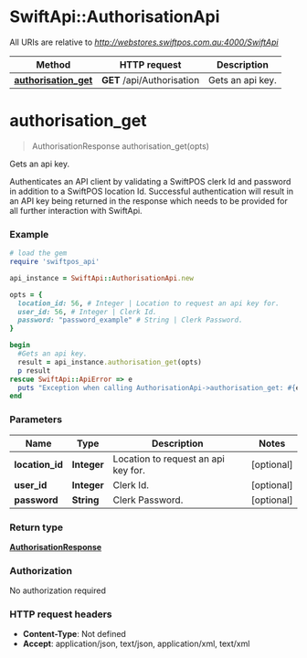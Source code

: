 # SwiftApi::AuthorisationApi

All URIs are relative to *http://webstores.swiftpos.com.au:4000/SwiftApi*

Method | HTTP request | Description
------------- | ------------- | -------------
[**authorisation_get**](AuthorisationApi.md#authorisation_get) | **GET** /api/Authorisation | Gets an api key.


# **authorisation_get**
> AuthorisationResponse authorisation_get(opts)

Gets an api key.

Authenticates an API client by validating a SwiftPOS clerk Id and password in addition to a SwiftPOS location Id.  Successful authentication will result in an API key being returned in the response which needs to be provided for all further interaction with SwiftApi.

### Example
```ruby
# load the gem
require 'swiftpos_api'

api_instance = SwiftApi::AuthorisationApi.new

opts = { 
  location_id: 56, # Integer | Location to request an api key for.
  user_id: 56, # Integer | Clerk Id.
  password: "password_example" # String | Clerk Password.
}

begin
  #Gets an api key.
  result = api_instance.authorisation_get(opts)
  p result
rescue SwiftApi::ApiError => e
  puts "Exception when calling AuthorisationApi->authorisation_get: #{e}"
end
```

### Parameters

Name | Type | Description  | Notes
------------- | ------------- | ------------- | -------------
 **location_id** | **Integer**| Location to request an api key for. | [optional] 
 **user_id** | **Integer**| Clerk Id. | [optional] 
 **password** | **String**| Clerk Password. | [optional] 

### Return type

[**AuthorisationResponse**](AuthorisationResponse.md)

### Authorization

No authorization required

### HTTP request headers

 - **Content-Type**: Not defined
 - **Accept**: application/json, text/json, application/xml, text/xml



